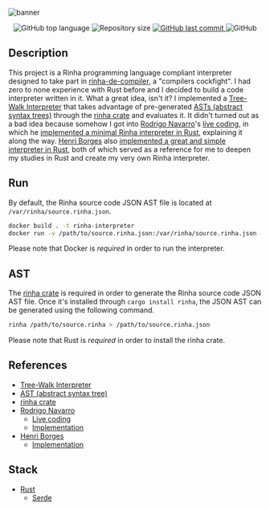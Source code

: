 ![banner](https://github.com/ojpbarbosa/rinha-interpreter/assets/79005271/9cacd173-30be-47d8-9f80-eb3285b102ef)

<div align="center">
  <img src="https://img.shields.io/github/languages/top/ojpbarbosa/rinha-interpreter.svg" alt="GitHub top language">
  <img src="https://img.shields.io/github/repo-size/ojpbarbosa/rinha-interpreter.svg" alt="Repository size">
  <a href="https://github.com/ojpbarbosa/rinha-interpreter/commits">
    <img src="https://img.shields.io/github/last-commit/ojpbarbosa/rinha-interpreter.svg" alt="GitHub last commit">
  </a>
  <img src="https://img.shields.io/github/license/ojpbarbosa/rinha-interpreter.svg" alt="GitHub">
</div>

## Description

This project is a Rinha programming language compliant interpreter designed to take part in [rinha-de-compiler](https://github.com/aripiprazole/rinha-de-compiler), a "compilers cockfight". I had zero to none experience with Rust before and I decided to build a code interpreter written in it. What a great idea, isn't it? I implemented a [Tree-Walk Interpreter](https://craftinginterpreters.com/a-tree-walk-interpreter.html) that takes advantage of pre-generated [ASTs (abstract syntax trees)](https://wikipedia.org/wiki/Abstract_syntax_tree) through the [rinha crate](https://crates.io/crates/rinha) and evaluates it. It didn't turned out as a bad idea because somehow I got into [Rodrigo Navarro](https://github.com/reu)'s [live coding](https://www.youtube.com/watch?v=FbCdhicY3sk), in which he [implemented a minimal Rinha interpreter in Rust](https://github.com/reu/rinha-compiladores), explaining it along the way. [Henri Borges](https://github.com/hnrbs) also [implemented a great and simple interpreter in Rust](https://github.com/hnrbs/rinha), both of which served as a reference for me to deepen my studies in Rust and create my very own Rinha interpreter.

## Run

By default, the Rinha source code JSON AST file is located at `/var/rinha/source.rinha.json`.

```bash
docker build . -t rinha-interpreter
docker run -v /path/to/source.rinha.json:/var/rinha/source.rinha.json --memory=2gb --cpus=2 rinha-interpreter
```

Please note that Docker is _required_ in order to run the interpreter.

## AST

The [rinha crate](https://crates.io/crates/rinha) is required in order to generate the Rinha source code JSON AST file.
Once it's installed through `cargo install rinha`, the JSON AST can be generated using the following command.

```bash
rinha /path/to/source.rinha > /path/to/source.rinha.json
```

Please note that Rust is _required_ in order to install the rinha crate.

## References

- [Tree-Walk Interpreter](https://craftinginterpreters.com/a-tree-walk-interpreter.html)
- [AST (abstract syntax tree)](https://wikipedia.org/wiki/Abstract_syntax_tree)
- [rinha crate](https://crates.io/crates/rinha)
- [Rodrigo Navarro](https://github.com/reu)
  - [Live coding](https://www.youtube.com/watch?v=FbCdhicY3sk)
  - [Implementation](https://github.com/reu/rinha-compiladores)
- [Henri Borges](https://github.com/hnrbs)
  - [Implementation](https://github.com/hnrbs/rinha)

## Stack

- [Rust](https://www.rust-lang.org)
  - [Serde](https://serde.rs)
